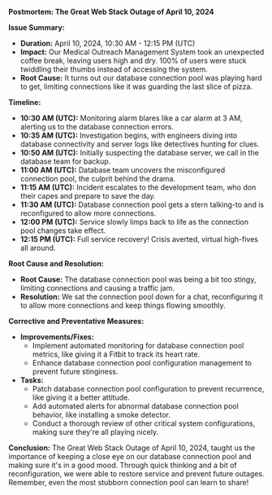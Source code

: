 **Postmortem: The Great Web Stack Outage of April 10, 2024**

**Issue Summary:**
- **Duration:** April 10, 2024, 10:30 AM - 12:15 PM (UTC)
- **Impact:** Our Medical Outreach Management System took an unexpected coffee break, leaving users high and dry. 100% of users were stuck twiddling their thumbs instead of accessing the system.
- **Root Cause:** It turns out our database connection pool was playing hard to get, limiting connections like it was guarding the last slice of pizza.

**Timeline:**
- **10:30 AM (UTC):** Monitoring alarm blares like a car alarm at 3 AM, alerting us to the database connection errors.
- **10:35 AM (UTC):** Investigation begins, with engineers diving into database connectivity and server logs like detectives hunting for clues.
- **10:50 AM (UTC):** Initially suspecting the database server, we call in the database team for backup.
- **11:00 AM (UTC):** Database team uncovers the misconfigured connection pool, the culprit behind the drama.
- **11:15 AM (UTC):** Incident escalates to the development team, who don their capes and prepare to save the day.
- **11:30 AM (UTC):** Database connection pool gets a stern talking-to and is reconfigured to allow more connections.
- **12:00 PM (UTC):** Service slowly limps back to life as the connection pool changes take effect.
- **12:15 PM (UTC):** Full service recovery! Crisis averted, virtual high-fives all around.

**Root Cause and Resolution:**
- **Root Cause:** The database connection pool was being a bit too stingy, limiting connections and causing a traffic jam.
- **Resolution:** We sat the connection pool down for a chat, reconfiguring it to allow more connections and keep things flowing smoothly.

**Corrective and Preventative Measures:**
- **Improvements/Fixes:** 
  - Implement automated monitoring for database connection pool metrics, like giving it a Fitbit to track its heart rate.
  - Enhance database connection pool configuration management to prevent future stinginess.
- **Tasks:**
  - Patch database connection pool configuration to prevent recurrence, like giving it a better attitude.
  - Add automated alerts for abnormal database connection pool behavior, like installing a smoke detector.
  - Conduct a thorough review of other critical system configurations, making sure they're all playing nicely.

**Conclusion:**
The Great Web Stack Outage of April 10, 2024, taught us the importance of keeping a close eye on our database connection pool and making sure it's in a good mood. Through quick thinking and a bit of reconfiguration, we were able to restore service and prevent future outages. Remember, even the most stubborn connection pool can learn to share!
